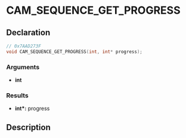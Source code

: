# CAM_SEQUENCE_GET_PROGRESS

## Declaration
```cpp
// 0x7AAD273F
void CAM_SEQUENCE_GET_PROGRESS(int, int* progress);
```

### Arguments
- **int**

### Results
- **int\*:** progress

## Description
